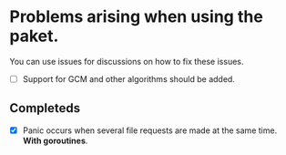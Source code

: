 # Problems arising when using the **paket**.

You can use issues for discussions on how to fix these issues.


* [ ] Support for GCM and other algorithms should be added.

## Completeds

* [x] Panic occurs when several file requests are made at the same time. **With goroutines**.
